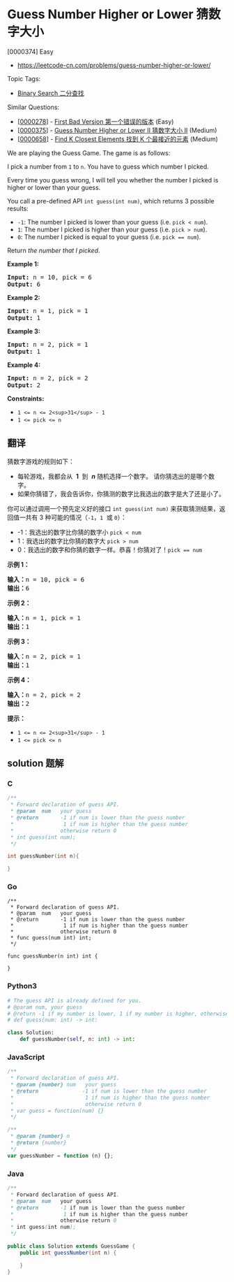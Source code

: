 # Guess Number Higher or Lower 猜数字大小

[0000374] Easy

- https://leetcode-cn.com/problems/guess-number-higher-or-lower/

Topic Tags:

- [Binary Search 二分查找](https://leetcode-cn.com/tag/binary-search/)

Similar Questions:

- [[0000278](https://leetcode-cn.com/problems/first-bad-version/)] - [First Bad Version 第一个错误的版本](./0000278.first-bad-version.md) (Easy)
- [[0000375](https://leetcode-cn.com/problems/guess-number-higher-or-lower-ii/)] - [Guess Number Higher or Lower II 猜数字大小 II](./0000375.guess-number-higher-or-lower-ii.md) (Medium)
- [[0000658](https://leetcode-cn.com/problems/find-k-closest-elements/)] - [Find K Closest Elements 找到 K 个最接近的元素](./0000658.find-k-closest-elements.md) (Medium)

We are playing the Guess Game. The game is as follows:

I pick a number from `1` to `n`. You have to guess which number I picked.

Every time you guess wrong, I will tell you whether the number I picked is higher or lower than your guess.

You call a pre-defined API `int guess(int num)`, which returns 3 possible results:

- `-1`: The number I picked is lower than your guess (i.e. `pick < num`).
- `1`: The number I picked is higher than your guess (i.e. `pick > num`).
- `0`: The number I picked is equal to your guess (i.e. `pick == num`).

Return _the number that I picked_.

**Example 1:**

<pre><strong>Input:</strong> n = 10, pick = 6
<strong>Output:</strong> 6
</pre>

**Example 2:**

<pre><strong>Input:</strong> n = 1, pick = 1
<strong>Output:</strong> 1
</pre>

**Example 3:**

<pre><strong>Input:</strong> n = 2, pick = 1
<strong>Output:</strong> 1
</pre>

**Example 4:**

<pre><strong>Input:</strong> n = 2, pick = 2
<strong>Output:</strong> 2
</pre>

**Constraints:**

- `1 <= n <= 2<sup>31</sup> - 1`
- `1 <= pick <= n`

## 翻译

猜数字游戏的规则如下：

- 每轮游戏，我都会从  **1**  到  ***n*** 随机选择一个数字。 请你猜选出的是哪个数字。
- 如果你猜错了，我会告诉你，你猜测的数字比我选出的数字是大了还是小了。

你可以通过调用一个预先定义好的接口 `int guess(int num)` 来获取猜测结果，返回值一共有 3 种可能的情况（`-1`，`1`  或 `0`）：

- \-1：我选出的数字比你猜的数字小 `pick < num`
- 1：我选出的数字比你猜的数字大 `pick > num`
- 0：我选出的数字和你猜的数字一样。恭喜！你猜对了！`pick == num`

**示例 1：**

<pre><strong>输入：</strong>n = 10, pick = 6
<strong>输出：</strong>6
</pre>

**示例 2：**

<pre><strong>输入：</strong>n = 1, pick = 1
<strong>输出：</strong>1
</pre>

**示例 3：**

<pre><strong>输入：</strong>n = 2, pick = 1
<strong>输出：</strong>1
</pre>

**示例 4：**

<pre><strong>输入：</strong>n = 2, pick = 2
<strong>输出：</strong>2
</pre>

**提示：**

- `1 <= n <= 2<sup>31</sup> - 1`
- `1 <= pick <= n`

## solution 题解

### C

```c
/**
 * Forward declaration of guess API.
 * @param  num   your guess
 * @return 	     -1 if num is lower than the guess number
 *			      1 if num is higher than the guess number
 *               otherwise return 0
 * int guess(int num);
 */

int guessNumber(int n){

}
```

### Go

```golang
/**
 * Forward declaration of guess API.
 * @param  num   your guess
 * @return 	     -1 if num is lower than the guess number
 *			      1 if num is higher than the guess number
 *               otherwise return 0
 * func guess(num int) int;
 */

func guessNumber(n int) int {

}
```

### Python3

```python
# The guess API is already defined for you.
# @param num, your guess
# @return -1 if my number is lower, 1 if my number is higher, otherwise return 0
# def guess(num: int) -> int:

class Solution:
    def guessNumber(self, n: int) -> int:

```

### JavaScript

```javascript
/**
 * Forward declaration of guess API.
 * @param {number} num   your guess
 * @return 	            -1 if num is lower than the guess number
 *			             1 if num is higher than the guess number
 *                       otherwise return 0
 * var guess = function(num) {}
 */

/**
 * @param {number} n
 * @return {number}
 */
var guessNumber = function (n) {};
```

### Java

```java
/**
 * Forward declaration of guess API.
 * @param  num   your guess
 * @return 	     -1 if num is lower than the guess number
 *			      1 if num is higher than the guess number
 *               otherwise return 0
 * int guess(int num);
 */

public class Solution extends GuessGame {
    public int guessNumber(int n) {

    }
}
```
